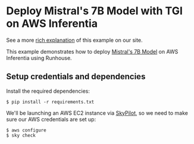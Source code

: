 # Deploy Mistral's 7B Model with TGI on AWS Inferentia

See a more [rich explanation](https://www.run.house/examples/mistral-tgi-inference-on-aws-inferentia)
of this example on our site.

This example demonstrates how to deploy [Mistral's 7B Model](https://huggingface.co/mistralai/Mistral-7B-Instruct-v0.1)
on AWS Inferentia using Runhouse.

## Setup credentials and dependencies
Install the required dependencies:
```shell
$ pip install -r requirements.txt
```

We'll be launching an AWS EC2 instance via [SkyPilot](https://github.com/skypilot-org/skypilot), so we need to make
sure our AWS credentials are set up:
```shell
$ aws configure
$ sky check
```
